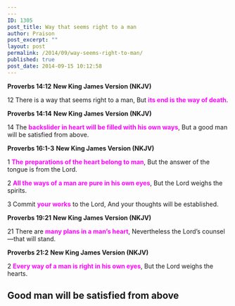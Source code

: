 ```yaml
---
---
ID: 1305
post_title: Way that seems right to a man
author: Praison
post_excerpt: ""
layout: post
permalink: /2014/09/way-seems-right-to-man/
published: true
post_date: 2014-09-15 10:12:58
---
```

<strong>Proverbs 14:12</strong>
<strong> New King James Version (NKJV)</strong>

12 There is a way that seems right to a man,
But <span style="color: #ff00ff;"><strong>its end is the way of death</strong></span>.

<strong>Proverbs 14:14</strong>
<strong> New King James Version (NKJV)</strong>

14 The <span style="color: #ff00ff;"><strong>backslider in heart will be filled with his own ways</strong></span>, But a good man will be satisfied from above.

<strong>Proverbs 16:1-3</strong>
<strong> New King James Version (NKJV)</strong>

1 <span style="color: #ff00ff;"><strong>The</strong> <strong>preparations of the heart belong to man</strong></span>,
But the answer of the tongue is from the Lord.

2 <span style="color: #ff00ff;"><strong>All the ways of a man are pure in his own eyes</strong></span>,
But the Lord weighs the spirits.

3 Commit <span style="color: #ff00ff;"><strong>your works</strong></span> to the Lord,
And your thoughts will be established.

<strong>Proverbs 19:21</strong>
<strong> New King James Version (NKJV)</strong>

21 There are <span style="color: #ff00ff;"><strong>many plans in a man’s heart</strong></span>,
Nevertheless the Lord’s counsel—that will stand.

<strong>Proverbs 21:2</strong>
<strong> New King James Version (NKJV)</strong>

2 <span style="color: #ff00ff;"><strong>Every way of a man is right in his own eyes</strong></span>,
But the Lord weighs the hearts.
<h2>Good man will be satisfied from above</h2>